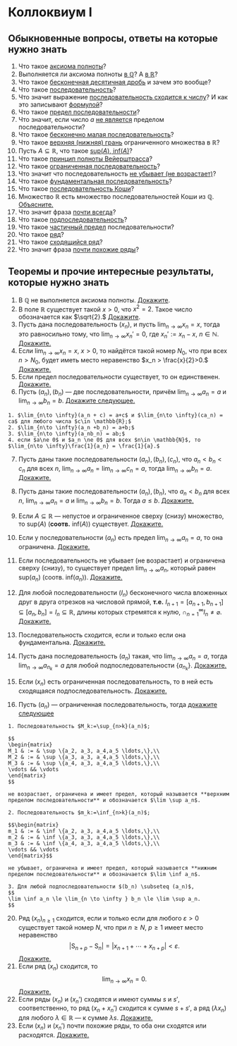 # Коллоквиум I

## Обыкновенные вопросы, ответы на которые нужно знать

1. Что такое [аксиома полноты](#axiom-of-completeness)?
2. Выполняется ли аксиома полноты [в $\mathbb{Q}$](#axiom-of-completeness-in-Q)? А [в $\mathbb{R}$](#axiom-of-completeness-in-R)?
3. Что такое [бесконечная десятичная дробь](#infinite-decimal) и зачем это вообще?
4. Что такое [последовательность](#sequence)?
5. Что значит выражение [последовательность сходится к числу](#limit_of_sequence)? И как это записывают [формулой](#sequence-limit-formula)?
6. Что такое [предел последовательности](#limit_of_sequence)?
7. Что значит, если число $a$ [не является](#not-a-limit) пределом последовательности?
8. Что такое [бесконечно малая последовательность](#infinitesimal)?
9. Что такое [верхняя (нижняя) грань](#upper-lower-bound) ограниченного множества в $\mathbb{R}$?
10. Пусть $A\subseteq \mathbb{R}$, что такое [$\mathrm{sup}(A)$, $\mathrm{inf}(A)$](#upper-lower-bound)?
11. Что такое [принцип полноты Вейерштрасса](#W=complete)?
12. Что такое [ограниченная последовательность](#bounded-sequence)?
13. Что значит что последовательность [не убывает (не возрастает)](#non-descending-non-ascending-sequence)?
14. Что такое [фундаментальная последовательность](#fundamental_sequence)?
15. Что такое [последовательность Коши](#fundamental_sequence)?
16. Множество $\mathbb{R}$ есть множество последовательностей Коши из $\mathbb{Q}$. [Объясните.](#another-way-to-view-R)
17. Что значит фраза [почти всегда](#almost_all)?
18. Что такое [подпоследовательность](#subsequence)?
19. Что такое [частичный предел](#partial-limit) последовательности?
20. Что такое [ряд](#number_series)?
21. Что такое [сходящийся ряд](#converging_series)?
22. Что значит фраза [почти похожие ряды](#almost_the_same)?

## Теоремы и прочие интересные результаты, которые нужно знать

1.  В $\mathbb{Q}$ не выполняется аксиома полноты. [Докажите](#axiom-of-completeness-in-Q).
2. В поле $\mathbb{R}$ существует такой $x>0$, что $x^2 = 2$. Такое число обозначается как $\sqrt{2}.$ [Докажите](#sqrt-2-corollary).
3.   Пусть дана последовательность $(x_n)$, и пусть $\lim_{n\to \infty}x_n = x$, тогда это равносильно тому, что $\lim_{n\to \infty}x_n' = 0$, где $x_n' := x_n - x$, $n\in \mathbb{N}.$ [Докажите.](#lim(a_n-a)=0)
4. Если $\lim_{n\to \infty } x_n = x$, $x>0$, то найдётся такой номер $N_0$, что при всех $n>N_0$, будет иметь место неравенство $x_n > \frac{x}{2}>0.$ [Докажите.](#separate)
5.  Если предел последовательности существует, то он единственен. [Докажите.](#singularity)
6.  Пусть $(a_n), (b_n)$ — две последовательности, причём $\lim_{n\to \infty} a_n  =a$ и $\lim_{n\to \infty}b_n =b$. [Докажите следующее.](#a+b,ca,ab)

```{seealso} Пункты на доказательство
1. $\lim_{n\to \infty}(a_n + c) = a+c$ и $\lim_{n\to \infty}(ca_n) = ca$ для любого числа $c\in \mathbb{R};$
2. $\lim_{n\to \infty}(a_n +b_n) = a+b;$
3. $\lim_{n\to \infty}(a_nb_n) = ab;$
4. если $a\ne 0$ и $a_n \ne 0$ для всех $n\in \mathbb{N}$, то $\lim_{n\to \infty}\frac{1}{a_n} = \frac{1}{a}.$
```

7. Пусть даны такие последовательности $(a_n), (b_n), (c_n)$, что $a_n<b_n<c_n$ для всех $n$, $\lim_{n \to \infty} a_n = \lim_{n \to \infty} c_n = a$, тогда $\lim_{n \to \infty} b_n = a.$ [Докажите.](#squeezy)

8. Пусть даны такие последовательности $(a_n), (b_n)$, что $a_n<b_n$ для всех $n$, $\lim_{n \to \infty} a_n =a$ и $\lim_{n \to \infty} b_n = b$. Тогда $a\le b$. [Докажите.](#aleb)
9. Если $A\subseteq \mathbb{R}$ — непустое и ограниченное сверху (снизу) множество, то $\mathrm{sup}(A)$ (**соотв.** $\mathrm{inf}(A)$) существует. [Докажите.](#W=complete)
10.  Если у последовательности $(a_n)$ есть предел $\lim_{n \to \infty} a_n = a$, то она ограничена. [Докажите.](#lim-bounded_for_sequence)
11.  Если последовательность не убывает (не возрастает) и ограничена сверху (снизу), то существует предел $\lim_{n \to \infty}a_n$, который равен $\mathrm{sup}(a_n)$ (соотв. $\mathrm{inf}(a_n)$). [Докажите.](#Weierstrass)
12. Для любой последовательности $(I_n)$ бесконечного числа вложенных друг в друга отрезков на числовой прямой, **т.е.** $I_{n+1} = [a_{n+1}, b_{n+1}] \subseteq [a_n, b_n] = I_n \subseteq \mathbb{R}$, длины которых стремятся к нулю, $\cap_{n=1}^\infty I_n \ne \varnothing.$  [Докажите.](#cap_of_intervals)
13.  Последовательность сходится, если и только если она фундаментальна. [Докажите.](#Cauchy)
14.  Пусть дана последовательность $(a_n)$ такая, что $\lim_{n\to \infty}a_n = a$, тогда $\lim_{n\to \infty}a_{n_k} =a$ для любой подпоследовательности $\{a_{n_k}\}$. [Докажите.](#lim(sub)=lim)
15. Если $(x_n)$ есть ограниченная последовательность, то в ней есть сходящаяся подпоследовательность. [Докажите.](#B-W)
16.  Пусть $(a_n)$ — ограниченная последовательность, тогда [докажите следующее](#from_bounded_sequence)

```{seealso} Пункты на доказательство
1. Последовательность $M_k:=\sup_{n>k}(a_n)$;

$$
\begin{matrix}
M_1 & := & \sup \{a_2, a_3, a_4,a_5 \ldots,\},\\
M_2 & := & \sup \{a_3, a_3, a_4,a_5 \ldots,\},\\
M_3 & := & \sup \{a_4, a_3, a_4,a_5 \ldots,\},\\
\vdots && \vdots
\end{matrix}
$$

не возрастает, ограничена и имеет предел, который называется **верхним пределом последовательности** и обозначается $\lim \sup a_n$.

2. Последовательность $m_k:=\inf_{n>k}(a_n)$;

$$\begin{matrix}
m_1 & := & \inf \{a_2, a_3, a_4,a_5 \ldots,\},\\
m_2 & := & \inf \{a_3, a_3, a_4,a_5 \ldots,\},\\
m_3 & := & \inf \{a_4, a_3, a_4,a_5 \ldots,\},\\
\vdots && \vdots
\end{matrix}$$

не убывает, ограничена и имеет предел, который называется **нижним пределом последовательности** и обозначается $\lim \inf a_n$.

3. Для любой подпоследовательности $(b_n) \subseteq (a_n)$, 
$$
\lim \inf a_n \le \lim_{n \to \infty } b_n \le \lim \sup a_n.
$$
```

20.   Ряд $(x_n)_{n\ge 1}$ сходится, если и только если для любого $\varepsilon >0$ существует такой номер $N$, что при $n \ge N$, $p\ge 1$ имеет место неравенство
$$
|\mathsf{S}_{n+p} -\mathsf{S}_n| = |x_{n+1}+ \cdots + x_{n+p}| < \varepsilon.
$$ [Докажите.](#Cauchy2)
21.   Если ряд $(x_n)$ сходится, то 
$$
\lim_{n \to \infty} x_n =0.
$$ [Докажите.](#required-condition-of-convergence)
22.  Если ряды $(x_n)$ и $(x_n')$ сходятся и имеют суммы $s$ и $s'$, соответственно, то ряд $(x_n+x_n')$ сходится к сумме $s+s'$, а ряд $(\lambda x_n)$ для любого $\lambda \in \mathbb{R}$ — к сумме $\lambda s.$ [Докажите.](#ariph_for_series)
23.  Если $(x_n)$ и $(x_n')$ почти похожие ряды, то оба они сходятся или расходятся. [Докажите.](#almost_for_series)
